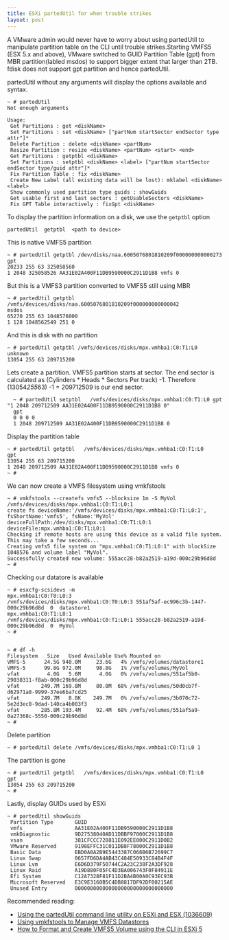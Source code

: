 ```yaml
---
title: ESXi partedUtil for when trouble strikes
layout: post
---
```

A VMware admin would never have to worry about using partedUtil to manipulate partition table on the CLI until trouble strikes.Starting VMFS5 (ESX 5.x and above), VMware switched to GUID Partition Table (gpt) from MBR partition(labled msdos) to support bigger extent that larger than 2TB. fdisk does not support gpt partition and hence partedUtil. 

partedUtil without any arguments will  display the options available and syntax.

    ~ # partedUtil
    Not enough arguments
    
    Usage:
     Get Partitions : get <diskName>
     Set Partitions : set <diskName> ["partNum startSector endSector type attr"]*
     Delete Partition : delete <diskName> <partNum>
     Resize Partition : resize <diskName> <partNum> <start> <end>
     Get Partitions : getptbl <diskName>
     Set Partitions : setptbl <diskName> <label> ["partNum startSector endSector type/guid attr"]*
     Fix Partition Table : fix <diskName>
     Create New Label (all existing data will be lost): mklabel <diskName> <label>
     Show commonly used partition type guids : showGuids
     Get usable first and last sectors : getUsableSectors <diskName>
     Fix GPT Table interactively : fixGpt <diskName>

To display the partition information on a disk, we use the `getptbl` option

    partedUtil  getptbl  <path to device>

This is  native VMFS5 partition

    ~ # partedUtil getptbl /dev/disks/naa.6005076801810209f000000000000273
    gpt
    20233 255 63 325058560
    1 2048 325058526 AA31E02A400F11DB9590000C2911D1B8 vmfs 0

But this is a VMFS3 partition converted to VMFS5 still using MBR

    ~ # partedUtil getptbl /vmfs/devices/disks/naa.6005076801810209f000000000000042
    msdos
    65270 255 63 1048576000
    1 128 1048562549 251 0


And this is disk with no partition

    ~ # partedUtil getptbl /vmfs/devices/disks/mpx.vmhba1:C0:T1:L0
    unknown
    13054 255 63 209715200


Lets create a partition. VMFS5 partition starts at sector. The end sector is calculated as (Cylinders * Heads * Sectors Per track) -1. Therefore  (13054*255*63) -1 = 209712509 is our end sector.

      ~ # partedUtil setptbl   /vmfs/devices/disks/mpx.vmhba1:C0:T1:L0 gpt "1 2048 209712509 AA31E02A400F11DB9590000C2911D1B8 0"
      gpt
      0 0 0 0
      1 2048 209712509 AA31E02A400F11DB9590000C2911D1B8 0

Display  the partition table

    ~ # partedUtil getptbl   /vmfs/devices/disks/mpx.vmhba1:C0:T1:L0
    gpt
    13054 255 63 209715200
    1 2048 209712509 AA31E02A400F11DB9590000C2911D1B8 vmfs 0
    ~ #


We can now create a VMFS filesystem using vmkfstools

    ~ # vmkfstools --createfs vmfs5 --blocksize 1m -S MyVol  /vmfs/devices/disks/mpx.vmhba1:C0:T1:L0:1
    create fs deviceName:'/vmfs/devices/disks/mpx.vmhba1:C0:T1:L0:1', fsShortName:'vmfs5', fsName:'MyVol'
    deviceFullPath:/dev/disks/mpx.vmhba1:C0:T1:L0:1 deviceFile:mpx.vmhba1:C0:T1:L0:1
    Checking if remote hosts are using this device as a valid file system. This may take a few seconds...
    Creating vmfs5 file system on "mpx.vmhba1:C0:T1:L0:1" with blockSize 1048576 and volume label "MyVol".
    Successfully created new volume: 555acc28-b82a2519-a19d-000c29b96d8d
    ~ #

Checking  our datatore is available

    ~ # esxcfg-scsidevs -m
    mpx.vmhba1:C0:T0:L0:3                                            /vmfs/devices/disks/mpx.vmhba1:C0:T0:L0:3 551af5af-ec996c3b-1447-000c29b96d8d  0  datastore1
    mpx.vmhba1:C0:T1:L0:1                                            /vmfs/devices/disks/mpx.vmhba1:C0:T1:L0:1 555acc28-b82a2519-a19d-000c29b96d8d  0  MyVol
    ~ #


    ~ # df -h
    Filesystem   Size   Used Available Use% Mounted on
    VMFS-5      24.5G 940.0M     23.6G   4% /vmfs/volumes/datastore1
    VMFS-5      99.8G 972.0M     98.8G   1% /vmfs/volumes/MyVol
    vfat         4.0G   5.6M      4.0G   0% /vmfs/volumes/551af5b0-29038311-f8ab-000c29b96d8d
    vfat       249.7M 169.8M     80.0M  68% /vmfs/volumes/50d0cb7f-d62971a8-9999-37ee6ba7cd25
    vfat       249.7M   8.0K    249.7M   0% /vmfs/volumes/3b070c72-5e2d3ec8-9dad-140ca4b003f3
    vfat       285.8M 193.4M     92.4M  68% /vmfs/volumes/551af5a9-0a27368c-5550-000c29b96d8d
    ~ #


Delete partition

    ~ # partedUtil delete /vmfs/devices/disks/mpx.vmhba1:C0:T1:L0 1

The partition is gone

    ~ # partedUtil getptbl   /vmfs/devices/disks/mpx.vmhba1:C0:T1:L0
    gpt
    13054 255 63 209715200
    ~ #

Lastly, display GUIDs  used by ESXi

    ~ # partedUtil showGuids
     Partition Type       GUID
     vmfs                 AA31E02A400F11DB9590000C2911D1B8
     vmkDiagnostic        9D27538040AD11DBBF97000C2911D1B8
     vsan                 381CFCCC728811E092EE000C2911D0B2
     VMware Reserved      9198EFFC31C011DB8F78000C2911D1B8
     Basic Data           EBD0A0A2B9E5443387C068B6B72699C7
     Linux Swap           0657FD6DA4AB43C484E50933C84B4F4F
     Linux Lvm            E6D6D379F50744C2A23C238F2A3DF928
     Linux Raid           A19D880F05FC4D3BA006743F0F84911E
     Efi System           C12A7328F81F11D2BA4B00A0C93EC93B
     Microsoft Reserved   E3C9E3160B5C4DB8817DF92DF00215AE
     Unused Entry         00000000000000000000000000000000


Recommended reading:

* [Using the partedUtil command line utility on ESXi and ESX (1036609)](kb.vmware.com/kb/1036609)
* [Using vmkfstools to Manage VMFS Datastores](http://buildvirtual.net/using-vmkfstools-to-manage-vmfs-datastores/)
* [How to Format and Create VMFS5 Volume using the CLI in ESXi 5](http://buildvirtual.net/using-vmkfstools-to-manage-vmfs-datastores/) 



